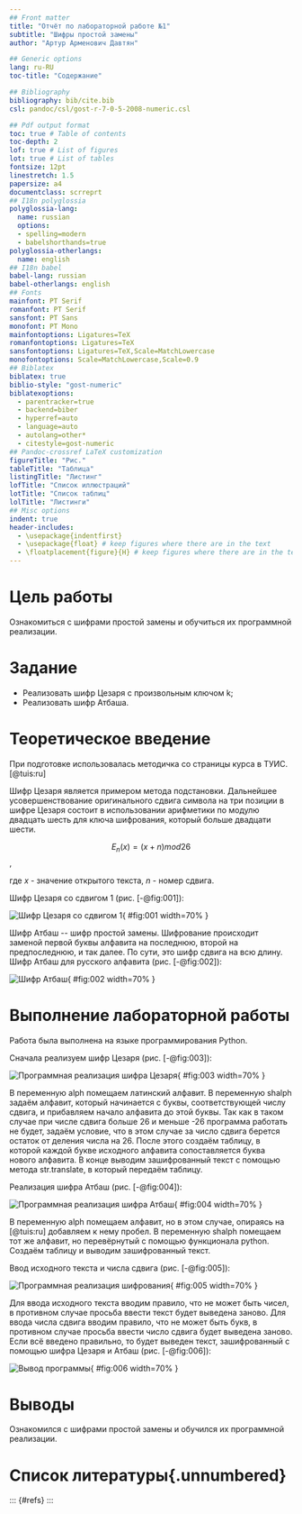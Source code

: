 ```yaml
---
## Front matter
title: "Отчёт по лабораторной работе №1"
subtitle: "Шифры простой замены"
author: "Артур Арменович Давтян"

## Generic options
lang: ru-RU
toc-title: "Содержание"

## Bibliography
bibliography: bib/cite.bib
csl: pandoc/csl/gost-r-7-0-5-2008-numeric.csl

## Pdf output format
toc: true # Table of contents
toc-depth: 2
lof: true # List of figures
lot: true # List of tables
fontsize: 12pt
linestretch: 1.5
papersize: a4
documentclass: scrreprt
## I18n polyglossia
polyglossia-lang:
  name: russian
  options:
  - spelling=modern
  - babelshorthands=true
polyglossia-otherlangs:
  name: english
## I18n babel
babel-lang: russian
babel-otherlangs: english
## Fonts
mainfont: PT Serif
romanfont: PT Serif
sansfont: PT Sans
monofont: PT Mono
mainfontoptions: Ligatures=TeX
romanfontoptions: Ligatures=TeX
sansfontoptions: Ligatures=TeX,Scale=MatchLowercase
monofontoptions: Scale=MatchLowercase,Scale=0.9
## Biblatex
biblatex: true
biblio-style: "gost-numeric"
biblatexoptions:
  - parentracker=true
  - backend=biber
  - hyperref=auto
  - language=auto
  - autolang=other*
  - citestyle=gost-numeric
## Pandoc-crossref LaTeX customization
figureTitle: "Рис."
tableTitle: "Таблица"
listingTitle: "Листинг"
lofTitle: "Список иллюстраций"
lotTitle: "Список таблиц"
lolTitle: "Листинги"
## Misc options
indent: true
header-includes:
  - \usepackage{indentfirst}
  - \usepackage{float} # keep figures where there are in the text
  - \floatplacement{figure}{H} # keep figures where there are in the text
---
```


# Цель работы

Ознакомиться с шифрами простой замены и обучиться их программной реализации.

# Задание

- Реализовать шифр Цезаря с произвольным ключом k;
- Реализовать шифр Атбаша.

# Теоретическое введение

При подготовке использовалась методичка со страницы курса в ТУИС.[@tuis:ru]

Шифр Цезаря является примером метода подстановки. Дальнейшее усовершенствование оригинального сдвига символа на три позиции в шифре Цезаря состоит в использовании арифметики по модулю двадцать шесть для ключа шифрования, который больше двадцати шести. 

$$ E_n(x) = (x + n) mod 26 $$, 

где $x$ - значение открытого текста, $n$ - номер сдвига. 

Шифр Цезаря со сдвигом 1 (рис. [-@fig:001]):

![Шифр Цезаря со сдвигом 1](image/1.png){ #fig:001 width=70% }

Шифр Атбаш -- шифр простой замены. Шифрование происходит заменой первой буквы алфавита на последнюю, второй на предпоследнюю, и так далее. По сути, это шифр сдвига на всю длину. Шифр Атбаш для русского алфавита (рис. [-@fig:002]):

![Шифр Атбаш](image/2.png){ #fig:002 width=70% }

# Выполнение лабораторной работы

Работа была выполнена на языке программирования Python.

Сначала реализуем шифр Цезаря (рис. [-@fig:003]):

![Программная реализация шифра Цезаря](image/3.png){ #fig:003 width=70% }

В переменную alph помещаем латинский алфавит. В переменную shalph задаём алфавит, который начинается с буквы, соответствующей числу сдвига, и прибавляем начало алфавита до этой буквы. Так как в таком случае при числе сдвига больше 26 и меньше -26 программа работать не будет, задаём условие, что в этом случае за число сдвига берется остаток от деления числа на 26. После этого создаём таблицу, в которой каждой букве исходного алфавита сопоставляется буква нового алфавита. В конце выводим зашифрованный текст с помощью метода str.translate, в который передаём таблицу.

Реализация шифра Атбаш (рис. [-@fig:004]):

![Программная реализация шифра Атбаш](image/4.png){ #fig:004 width=70% }

В переменную alph помещаем алфавит, но в этом случае, опираясь на [@tuis:ru] добавляем к нему пробел. В переменную shalph помещаем тот же алфавит, но перевёрнутый с помощью  функционала python. Создаём таблицу и выводим зашифрованный текст.

Ввод исходного текста и числа сдвига (рис. [-@fig:005]):

![Программная реализация шифрования](image/5.png){ #fig:005 width=70% }

Для ввода исходного текста вводим правило, что не может быть чисел, в противном случае просьба ввести текст будет выведена заново. Для ввода числа сдвига вводим правило, что не может быть букв, в противном случае просьба ввести число сдвига будет выведена заново. Если всё введено правильно, то будет выведен текст, зашифрованный с помощью шифра Цезаря и Атбаш (рис. [-@fig:006]):

![Вывод программы](image/6.png){ #fig:006 width=70% }

# Выводы

Ознакомился с шифрами простой замены и обучился их программной реализации.

# Список литературы{.unnumbered}

::: {#refs}
:::
